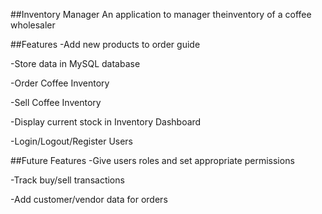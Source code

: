 ##Inventory Manager
An application to manager theinventory of a coffee wholesaler

##Features
-Add new products to order guide

-Store data in MySQL database

-Order Coffee Inventory

-Sell Coffee Inventory

-Display current stock in Inventory Dashboard 

-Login/Logout/Register Users

##Future Features
-Give users roles and set appropriate permissions

-Track buy/sell transactions

-Add customer/vendor data for orders